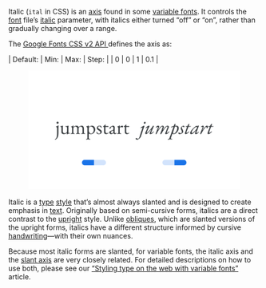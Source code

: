 
Italic (`ital` in CSS) is an [axis](/glossary/axis_in_variable_fonts) found in some [variable fonts](/glossary/variable_fonts). It controls the [font](/glossary/font) file’s [italic](/glossary/italic) parameter, with italics either turned “off” or “on”, rather than gradually changing over a range.

The [Google Fonts CSS v2 API ](https://developers.google.com/fonts/docs/css2) defines the axis as:

| Default: | Min: | Max: | Step: |
| 0 | 0 | 1 | 0.1 |

<figure>

![Two side-by-side type specimens of the word “jumpstart”, each shown with a variable axis represented beneath as an on/off switch. The first specimen, with the switch to the left, uses upright or regular forms. The second specimen, with the switch to the right, uses italic forms.](images/thumbnail.svg)

</figure>

Italic is a [type](/glossary/type) [style](/glossary/style) that’s almost always slanted and is designed to create emphasis in [text](/glossary/text). Originally based on semi-cursive forms, italics are a direct contrast to the [upright](/glossary/regular_upright) style. Unlike [obliques](/glossary/oblique), which are slanted versions of the upright forms, italics have a different structure informed by cursive [handwriting](/glossary/handwriting)—with their own nuances.

Because most italic forms are slanted, for variable fonts, the italic axis and the [slant axis](/glossary/slant_axis) are very closely related. For detailed descriptions on how to use both, please see our [“Styling type on the web with variable fonts”](/lesson/styling_type_on_the_web_with_variable_fonts) article.

